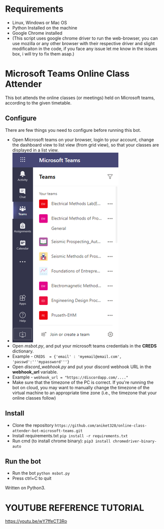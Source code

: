 # Requirements

- Linux, Windows or Mac OS 
- Python Installed on the machine
- Google Chrome installed
- (This script uses google chrome driver to run the web-browser, you can use mozilla or any other browser with their respective driver and slight modificaiton in the code, if you face any issue let me know in the issues box, i will try to fix them asap.)


# Microsoft Teams Online Class Attender

This bot attends the online classes (or meetings) held on Microsoft teams, according to the given timetable.


## Configure

There are few things you need to configure before running this bot.

 - Open Microsoft teams on your browser, login to your account, change the dashboard view to list view (from grid view), so that your classes are displayed in a list view. 
 - ![This is how list view looks like](https://github.com/aniket328/images-raw/blob/main/list-view-team.png)
 - Open *msbot.py*, and put your microsoft teams credentials in the **CREDS** dictionary. 
 - Example - `CREDS  = {'email' : 'myemail@email.com', 'passwd':'''mypassword'''}`
 - Open *discord_webhook.py* and put your discord webhook URL in the **webhook_url** variable. 
 - Example - `webhook_url = "https://discordapp.com/...."`
 - Make sure that the timezone of the PC is correct. If you're running the bot on cloud, you may want to manually change the timezone of the virtual machine to an appropriate time zone (i.e., the timezone that your online classes follow)

## Install

 - Clone the repository ```https://github.com/aniket328/online-class-attender-bot-microsoft-teams.git```
 - Install requirements.txt `pip install -r requirements.txt`
 - Run cmd (to install chrome binary): ```pip3 install chromedriver-binary-auto```


## Run the bot

 - Run the bot `python msbot.py`
 - Press ctrl+C to quit

Written on Python3.

 # YOUTUBE REFERENCE TUTORIAL
 https://youtu.be/wY7ffeCT3Ro
